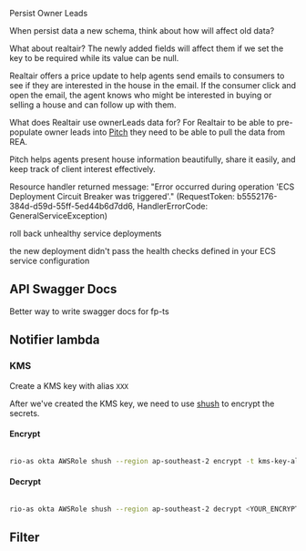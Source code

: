 Persist Owner Leads

When persist data a new schema, think about how will affect old data?

What about realtair? The newly added fields will affect them if we set the key to be required while its value can be null.

Realtair offers a price update to help agents send emails to consumers to see if they are interested in the house in the email. If the consumer click and open the email, the agent knows who might be interested in buying or selling a house and can follow up with them.

What does Realtair use ownerLeads data for?
For Realtair to be able to pre-populate owner leads into [Pitch](https://realtair.com/au/product/realtair-pitch/) they need to be able to pull the data from REA.

Pitch helps agents present house information beautifully, share it easily, and keep track of client interest effectively.


Resource handler returned message: "Error occurred during operation 'ECS Deployment Circuit Breaker was triggered'." (RequestToken: b5552176-384d-d59d-55ff-5ed44b6d7dd6, HandlerErrorCode: GeneralServiceException)

roll back unhealthy service deployments

the new deployment didn't pass the health checks defined in your ECS service configuration


## API Swagger Docs
Better way to write swagger docs for fp-ts

## Notifier lambda
### KMS
Create a KMS key with alias `XXX`

After we've created the KMS key, we need to use [shush](https://github.com/realestate-com-au/shush) to encrypt the secrets.
#### Encrypt

```bash

rio-as okta AWSRole shush --region ap-southeast-2 encrypt -t kms-key-alias <YOUR_SECRET_TXT>

```

#### Decrypt

```bash

rio-as okta AWSRole shush --region ap-southeast-2 decrypt <YOUR_ENCRYPTED_SECRET_TXT>

```


## Filter



